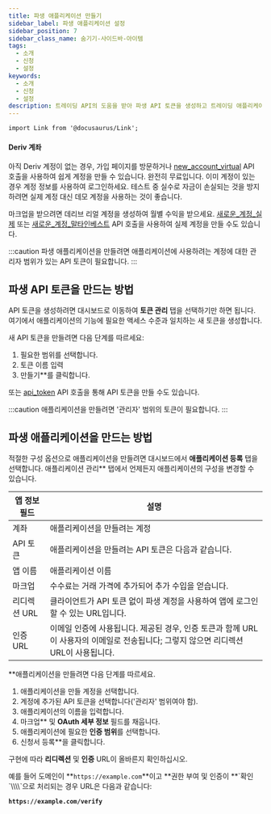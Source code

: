 ```yaml
---
title: 파생 애플리케이션 만들기
sidebar_label: 파생 애플리케이션 설정
sidebar_position: 7
sidebar_class_name: 숨기기-사이드바-아이템
tags:
  - 소개
  - 신청
  - 설정
keywords:
  - 소개
  - 신청
  - 설정
description: 트레이딩 API의 도움을 받아 파생 API 토큰을 생성하고 트레이딩 애플리케이션을 구축하는 단계별 가이드입니다. 더 보기.
---
```


```mdx-code-block
import Link from '@docusaurus/Link';
```

#### Deriv 계좌

아직 Deriv 계정이 없는 경우, 가입 페이지를 방문하거나 <a href="/api-explorer#new_account_virtual" target="_blank" rel="noopener noreferrer">new_account_virtual</a> API 호출을 사용하여 쉽게 계정을 만들 수 있습니다. 완전히 무료입니다. 이미 계정이 있는 경우 계정 정보를 사용하여 로그인하세요. 테스트 중 실수로 자금이 손실되는 것을 방지하려면 실제 계정 대신 데모 계정을 사용하는 것이 좋습니다.

마크업을 받으려면 데리브 리얼 계정을 생성하여 월별 수익을 받으세요. <a href="/api-explorer#new_account_real" target="_blank" rel="noopener noreferrer">새로운_계정_실제</a> 또는 <a href="/api-explorer#new_account_maltainvest" target="_blank" rel="noopener noreferrer">새로운_계정_말타인베스트</a> API 호출을 사용하여 실제 계정을 만들 수도 있습니다.

:::caution
파생 애플리케이션을 만들려면 애플리케이션에 사용하려는 계정에 대한 관리자 범위가 있는 API 토큰이 필요합니다.
:::

## 파생 API 토큰을 만드는 방법

API 토큰을 생성하려면 대시보드로 이동하여 **토큰 관리** 탭을 선택하기만 하면 됩니다. 여기에서 애플리케이션의 기능에 필요한 액세스 수준과 일치하는 새 토큰을 생성합니다.

새 API 토큰을 만들려면 다음 단계를 따르세요:

1. 필요한 범위를 선택합니다.
2. 토큰 이름 입력
3. 만들기\*\*를 클릭합니다.

또는 <a href="/api-explorer#api_token" target="_blank" rel="noopener noreferrer">api_token</a> API 호출을 통해 API 토큰을 만들 수도 있습니다.

:::caution
애플리케이션을 만들려면 '관리자' 범위의 토큰이 필요합니다.
:::

## 파생 애플리케이션을 만드는 방법

적절한 구성 옵션으로 애플리케이션을 만들려면 대시보드에서 **애플리케이션 등록** 탭을 선택합니다. 애플리케이션 관리\*\* 탭에서 언제든지 애플리케이션의 구성을 변경할 수 있습니다.

| 앱 정보 필드  | 설명                                                                                                              |
| -------- | --------------------------------------------------------------------------------------------------------------- |
| 계좌       | 애플리케이션을 만들려는 계정                                                                                                 |
| API 토큰   | 애플리케이션을 만들려는 API 토큰은 다음과 같습니다.                                                                  |
| 앱 이름     | 애플리케이션 이름                                                                                                       |
| 마크업      | 수수료는 거래 가격에 추가되어 추가 수입을 얻습니다.                                                                   |
| 리디렉션 URL | 클라이언트가 API 토큰 없이 파생 계정을 사용하여 앱에 로그인할 수 있는 URL입니다.                                               |
| 인증 URL   | 이메일 인증에 사용됩니다. 제공된 경우, 인증 토큰과 함께 URL이 사용자의 이메일로 전송됩니다; 그렇지 않으면 리디렉션 URL이 사용됩니다. |

\*\*애플리케이션을 만들려면 다음 단계를 따르세요.

1. 애플리케이션을 만들 계정을 선택합니다.
2. 계정에 추가된 API 토큰을 선택합니다(\'관리자\' 범위여야 함).
3. 애플리케이션의 이름을 입력합니다.
4. 마크업\*\* 및 **OAuth 세부 정보** 필드를 채웁니다.
5. 애플리케이션에 필요한 **인증 범위**를 선택합니다.
6. 신청서 등록\*\*을 클릭합니다.

구현에 따라 **리디렉션** 및 **인증** URL이 올바른지 확인하십시오.

예를 들어 도메인이 \*\*`https://example.com`\*\*이고 \*\*권한 부여 및 인증이 \*\*\`확인\`\\\\\\\\`으로 처리되는 경우 URL은 다음과 같습니다:

**`https://example.com/verify`**
